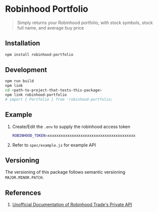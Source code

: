 # Robinhood Portfolio
> Simply returns your Robinhood portfolio, with stock symbols, stock full name, and average buy price

## Installation
```bash
npm install robinhood-portfolio
```

## Development
```bash
npm run build
npm link
cd <path-to-project-that-tests-this-package>
npm link robinhood-portfolio
# import { Portfolio } from 'robinhood-portfolio;
```

## Example
1. Create/Edit the `.env` to supply the robinhood access token
    ```bash
    ROBINHOOD_TOKEN=xxxxxxxxxxxxxxxxxxxxxxxxxxxxxxxxxxxxxxxx
    ```
1. Refer to `spec/example.js` for example API

## Versioning
The versioning of this package follows semantic versioning `MAJOR.MINOR.PATCH`.

## References
1. [Unofficial Documentation of Robinhood Trade's Private API](https://github.com/sanko/Robinhood/blob/ef63649f5d316e10f672c4d588a79cf0387c97df/README.md)
